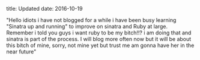 title: Updated
date: 2016-10-19

"Hello idiots i have not blogged for a while i have been busy learning 
"Sinatra up and running" to improve on sinatra and Ruby at large. Remember
i told you guys i want ruby to be my bitch!!? i am doing that and sinatra
is part of the process.
I will blog more often now but it will be about this bitch of mine, sorry,
not mine yet but trust me am gonna have her in the near future"
